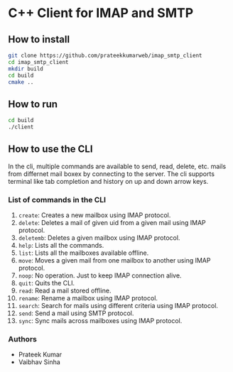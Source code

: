 # C++ Client for IMAP and SMTP

## How to install

```sh
git clone https://github.com/prateekkumarweb/imap_smtp_client
cd imap_smtp_client
mkdir build
cd build
cmake ..
```

## How to run

```sh
cd build
./client
```

## How to use the CLI

In the cli, multiple commands are available to send, read, delete, etc. mails
from differnet mail boxex by connecting to the server.
The cli supports terminal like tab completion and history on up and down arrow keys.

### List of commands in the CLI

1. `create`: Creates a new mailbox using IMAP protocol.
2. `delete`: Deletes a mail of given uid from a given mail using IMAP protocol.
3. `deletemb`: Deletes a given mailbox using IMAP protocol.
4. `help`: Lists all the commands.
5. `list`: Lists all the mailboxes available offline.
6. `move`: Moves a given mail from one mailbox to another using IMAP protocol.
7. `noop`: No operation. Just to keep IMAP connection alive.
8. `quit`: Quits the CLI.
9. `read`: Read a mail stored offline.
10. `rename`: Rename a mailbox using IMAP protocol.
11. `search`: Search for mails using different criteria using IMAP protocol.
12. `send`: Send a mail using SMTP protocol.
13. `sync`: Sync mails across mailboxes using IMAP protocol.

### Authors

* Prateek Kumar
* Vaibhav Sinha

